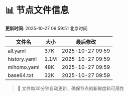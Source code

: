 # 📊 节点文件信息

**更新时间**: 2025-10-27 09:59:51 北京时间

| 文件名 | 大小 | 最后修改 |
|--------|------|----------|
| all.yaml | 37K | 2025-10-27 09:59 |
| history.yaml | 1.1M | 2025-10-27 09:59 |
| mihomo.yaml | 48K | 2025-10-27 09:59 |
| base64.txt | 32K | 2025-10-27 09:59 |

> 🔄 文件每30分钟自动更新，确保节点的新鲜度和可用性
